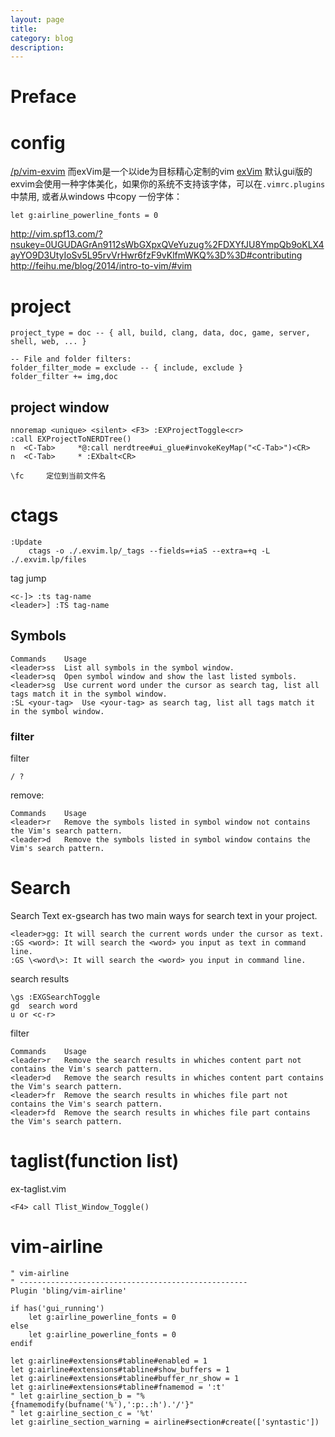 ```yaml
---
layout: page
title:
category: blog
description:
---
```

# Preface

# config
[/p/vim-exvim](/p/vim-exvim)
而exVim是一个以ide为目标精心定制的vim [exVim](http://exvim.github.io/)
默认gui版的exvim会使用一种字体美化，如果你的系统不支持该字体，可以在`.vimrc.plugins`中禁用, 或者从windows 中copy 一份字体：

	let g:airline_powerline_fonts = 0

http://vim.spf13.com/?nsukey=0UGUDAGrAn9112sWbGXpxQVeYuzug%2FDXYfJU8YmpQb9oKLX4ayYO9D3UtyIoSv5L95rvVrHwr6fzF9vKlfmWKQ%3D%3D#contributing
http://feihu.me/blog/2014/intro-to-vim/#vim

# project

	project_type = doc -- { all, build, clang, data, doc, game, server, shell, web, ... }

	-- File and folder filters:
	folder_filter_mode = exclude -- { include, exclude }
	folder_filter += img,doc

## project window

	nnoremap <unique> <silent> <F3> :EXProjectToggle<cr>
	:call EXProjectToNERDTree()
	n  <C-Tab>     *@:call nerdtree#ui_glue#invokeKeyMap("<C-Tab>")<CR>
	n  <C-Tab>     * :EXbalt<CR>

	\fc		定位到当前文件名

# ctags

	:Update
		ctags -o ./.exvim.lp/_tags --fields=+iaS --extra=+q -L ./.exvim.lp/files

tag jump

	<c-]> :ts tag-name
	<leader>] :TS tag-name

## Symbols

	Commands	Usage
	<leader>ss	List all symbols in the symbol window.
	<leader>sq	Open symbol window and show the last listed symbols.
	<leader>sg	Use current word under the cursor as search tag, list all tags match it in the symbol window.
	:SL <your-tag>	Use <your-tag> as search tag, list all tags match it in the symbol window.

### filter
filter

	/ ?

remove:

	Commands	Usage
	<leader>r	Remove the symbols listed in symbol window not contains the Vim's search pattern.
	<leader>d	Remove the symbols listed in symbol window contains the Vim's search pattern.

# Search
Search Text
ex-gsearch has two main ways for search text in your project.

	<leader>gg: It will search the current words under the cursor as text.
	:GS <word>: It will search the <word> you input as text in command line.
	:GS \<word\>: It will search the <word> you input in command line.

search results

	\gs :EXGSearchToggle
	gd	search word
	u or <c-r>

filter

	Commands	Usage
	<leader>r	Remove the search results in whiches content part not contains the Vim's search pattern.
	<leader>d	Remove the search results in whiches content part contains the Vim's search pattern.
	<leader>fr	Remove the search results in whiches file part not contains the Vim's search pattern.
	<leader>fd	Remove the search results in whiches file part contains the Vim's search pattern.

# taglist(function list)
ex-taglist.vim

	<F4> call Tlist_Window_Toggle()

# vim-airline

	" vim-airline
	" ---------------------------------------------------
	Plugin 'bling/vim-airline'

	if has('gui_running')
		let g:airline_powerline_fonts = 0
	else
		let g:airline_powerline_fonts = 0
	endif

	let g:airline#extensions#tabline#enabled = 1
	let g:airline#extensions#tabline#show_buffers = 1
	let g:airline#extensions#tabline#buffer_nr_show = 1
	let g:airline#extensions#tabline#fnamemod = ':t'
	" let g:airline_section_b = "%{fnamemodify(bufname('%'),':p:.:h').'/'}"
	" let g:airline_section_c = '%t'
	let g:airline_section_warning = airline#section#create(['syntastic'])
